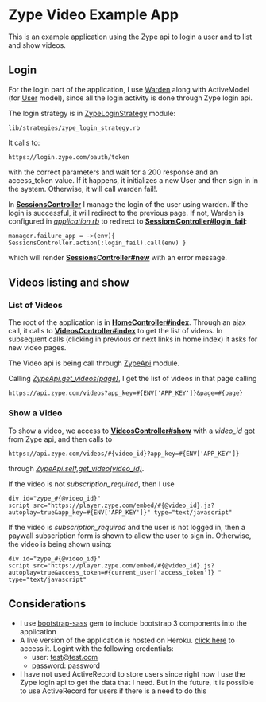 # Zype Video Example App

This is an example application using the Zype api to login a user and to list and show videos.

## Login
For the login part of the application, I use [Warden](https://github.com/hassox/warden) along with ActiveModel (for [User](https://github.com/froveda/zype-app/blob/master/app/models/user.rb) model), since all the login activity is done through Zype login api.

The login strategy is in [ZypeLoginStrategy](https://github.com/froveda/zype-app/blob/master/lib/strategies/zype_login_strategy.rb) module:
```
lib/strategies/zype_login_strategy.rb
```
It calls to:
```
https://login.zype.com/oauth/token
```
with the correct parameters and wait for a 200 response and an access_token value. If it happens, it initializes a new User and then sign in in the system. Otherwise, it will call warden fail!.

In [**SessionsController**](https://github.com/froveda/zype-app/blob/master/app/controllers/sessions_controller.rb) I manage the login of the user using warden. If the login is successful, it will redirect to the previous page. If not, Warden is configured in [*application.rb*](https://github.com/froveda/zype-app/blob/master/config/application.rb#L16) to redirect to [**SessionsController#login_fail**](https://github.com/froveda/zype-app/blob/master/app/controllers/sessions_controller.rb#L13):

```
manager.failure_app = ->(env){ SessionsController.action(:login_fail).call(env) }
```

which will render [**SessionsController#new**](https://github.com/froveda/zype-app/blob/master/app/controllers/sessions_controller.rb#L4) with an error message.

## Videos listing and show
### List of Videos
The root of the application is in [**HomeController#index**](https://github.com/froveda/zype-app/blob/master/app/controllers/home_controller.rb#L2). Through an ajax call, it calls to [**VideosController#index**](https://github.com/froveda/zype-app/blob/master/app/controllers/videos_controller.rb#L3) to get the list of videos. In subsequent calls (clicking in previous or next links in home index) it asks for new video pages.

The Video api is being call through [ZypeApi](https://github.com/froveda/zype-app/blob/master/lib/zype_api.rb) module.

Calling [*ZypeApi.get_videos(page)*](https://github.com/froveda/zype-app/blob/master/lib/zype_api.rb#L2), I get the list of videos in that page calling
```
https://api.zype.com/videos?app_key=#{ENV['APP_KEY']}&page=#{page}
```

### Show a Video
To show a video, we access to [**VideosController#show**](https://github.com/froveda/zype-app/blob/master/app/controllers/videos_controller.rb#L11) with a *video_id* got from Zype api, and then calls to
```
https://api.zype.com/videos/#{video_id}?app_key=#{ENV['APP_KEY']}
```
through [*ZypeApi.self.get_video(video_id)*](https://github.com/froveda/zype-app/blob/master/lib/zype_api.rb#L16).

If the video is not *subscription_required*, then I use
```
div id="zype_#{@video_id}"
script src="https://player.zype.com/embed/#{@video_id}.js?autoplay=true&app_key=#{ENV['APP_KEY']}" type="text/javascript"
```

If the video is *subscription_required* and the user is not logged in, then a paywall subscription form is shown to allow the user to sign in. Otherwise, the video is being shown using:
```
div id="zype_#{@video_id}"
script src="https://player.zype.com/embed/#{@video_id}.js?autoplay=true&access_token=#{current_user['access_token']} " type="text/javascript"
```
## Considerations
- I use [bootstrap-sass](https://github.com/twbs/bootstrap-sass) gem to include bootstrap 3 components into the application
- A live version of the application is hosted on Heroku. [click here](https://zype-videos.herokuapp.com/) to access it. Logint with the following credentials:
  - user: test@test.com
  - password: password
- I have not used ActiveRecord to store users since right now I use the Zype login api to get the data that I need. But in the future, it is possible to use ActiveRecord for users if there is a need to do this
